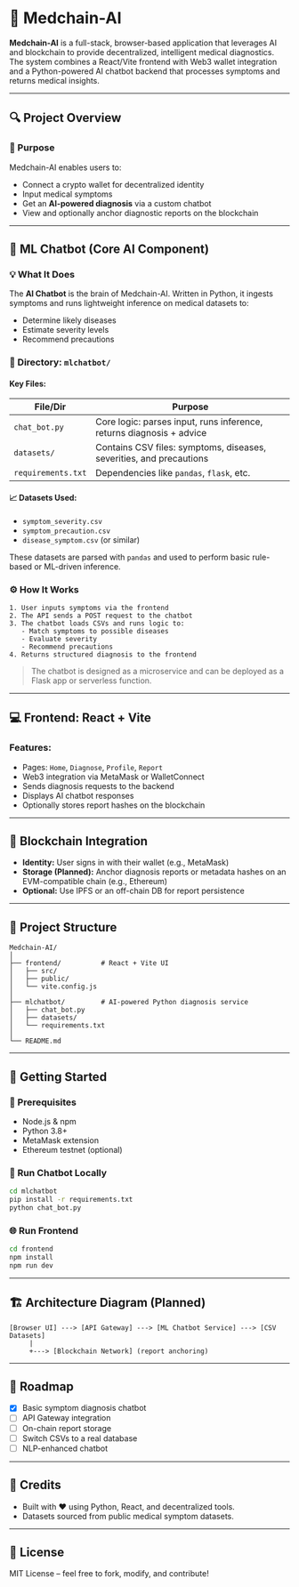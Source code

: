 # 🧠 Medchain-AI

**Medchain-AI** is a full-stack, browser-based application that leverages AI and blockchain to provide decentralized, intelligent medical diagnostics. The system combines a React/Vite frontend with Web3 wallet integration and a Python-powered AI chatbot backend that processes symptoms and returns medical insights.

---

## 🔍 Project Overview

### 🎯 Purpose

Medchain-AI enables users to:

* Connect a crypto wallet for decentralized identity
* Input medical symptoms
* Get an **AI-powered diagnosis** via a custom chatbot
* View and optionally anchor diagnostic reports on the blockchain

---

## 🤖 ML Chatbot (Core AI Component)

### 💡 What It Does

The **AI Chatbot** is the brain of Medchain-AI. Written in Python, it ingests symptoms and runs lightweight inference on medical datasets to:

* Determine likely diseases
* Estimate severity levels
* Recommend precautions

### 📂 Directory: `mlchatbot/`

#### Key Files:

| File/Dir           | Purpose                                                              |
| ------------------ | -------------------------------------------------------------------- |
| `chat_bot.py`      | Core logic: parses input, runs inference, returns diagnosis + advice |
| `datasets/`        | Contains CSV files: symptoms, diseases, severities, and precautions  |
| `requirements.txt` | Dependencies like `pandas`, `flask`, etc.                            |

#### 📈 Datasets Used:

* `symptom_severity.csv`
* `symptom_precaution.csv`
* `disease_symptom.csv` (or similar)

These datasets are parsed with `pandas` and used to perform basic rule-based or ML-driven inference.

### ⚙️ How It Works

```plaintext
1. User inputs symptoms via the frontend
2. The API sends a POST request to the chatbot
3. The chatbot loads CSVs and runs logic to:
   - Match symptoms to possible diseases
   - Evaluate severity
   - Recommend precautions
4. Returns structured diagnosis to the frontend
```

> The chatbot is designed as a microservice and can be deployed as a Flask app or serverless function.

---

## 💻 Frontend: React + Vite

### Features:

* Pages: `Home`, `Diagnose`, `Profile`, `Report`
* Web3 integration via MetaMask or WalletConnect
* Sends diagnosis requests to the backend
* Displays AI chatbot responses
* Optionally stores report hashes on the blockchain

---

## 🔗 Blockchain Integration

* **Identity:** User signs in with their wallet (e.g., MetaMask)
* **Storage (Planned):** Anchor diagnosis reports or metadata hashes on an EVM-compatible chain (e.g., Ethereum)
* **Optional:** Use IPFS or an off-chain DB for report persistence

---

## 🔧 Project Structure

```plaintext
Medchain-AI/
│
├── frontend/          # React + Vite UI
│   ├── src/
│   ├── public/
│   └── vite.config.js
│
├── mlchatbot/         # AI-powered Python diagnosis service
│   ├── chat_bot.py
│   ├── datasets/
│   └── requirements.txt
│
└── README.md
```

---

## 🚀 Getting Started

### 🔧 Prerequisites

* Node.js & npm
* Python 3.8+
* MetaMask extension
* Ethereum testnet (optional)

### 🧠 Run Chatbot Locally

```bash
cd mlchatbot
pip install -r requirements.txt
python chat_bot.py
```

### 🌐 Run Frontend

```bash
cd frontend
npm install
npm run dev
```

---

## 🏗️ Architecture Diagram (Planned)

```
[Browser UI] ---> [API Gateway] ---> [ML Chatbot Service] ---> [CSV Datasets]
     |
     +---> [Blockchain Network] (report anchoring)
```

---

## 📌 Roadmap

* [x] Basic symptom diagnosis chatbot
* [ ] API Gateway integration
* [ ] On-chain report storage
* [ ] Switch CSVs to a real database
* [ ] NLP-enhanced chatbot

---

## 🧠 Credits

* Built with ❤️ using Python, React, and decentralized tools.
* Datasets sourced from public medical symptom datasets.

---

## 📜 License

MIT License – feel free to fork, modify, and contribute!

